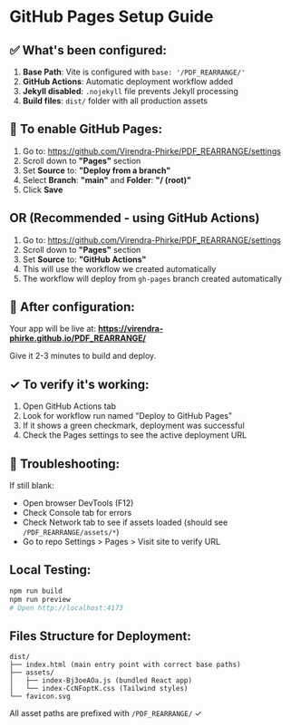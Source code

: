 # GitHub Pages Setup Guide

## ✅ What's been configured:

1. **Base Path**: Vite is configured with `base: '/PDF_REARRANGE/'`
2. **GitHub Actions**: Automatic deployment workflow added
3. **Jekyll disabled**: `.nojekyll` file prevents Jekyll processing
4. **Build files**: `dist/` folder with all production assets

## 🔧 To enable GitHub Pages:

1. Go to: https://github.com/Virendra-Phirke/PDF_REARRANGE/settings
2. Scroll down to **"Pages"** section
3. Set **Source** to: **"Deploy from a branch"**
4. Select **Branch**: **"main"** and **Folder**: **"/ (root)"**
5. Click **Save**

## OR (Recommended - using GitHub Actions)

1. Go to: https://github.com/Virendra-Phirke/PDF_REARRANGE/settings
2. Scroll down to **"Pages"** section
3. Set **Source** to: **"GitHub Actions"**
4. This will use the workflow we created automatically
5. The workflow will deploy from `gh-pages` branch created automatically

## 🚀 After configuration:

Your app will be live at:
**https://virendra-phirke.github.io/PDF_REARRANGE/**

Give it 2-3 minutes to build and deploy.

## ✓ To verify it's working:

1. Open GitHub Actions tab
2. Look for workflow run named "Deploy to GitHub Pages"
3. If it shows a green checkmark, deployment was successful
4. Check the Pages settings to see the active deployment URL

## 🐛 Troubleshooting:

If still blank:
- Open browser DevTools (F12)
- Check Console tab for errors
- Check Network tab to see if assets loaded (should see `/PDF_REARRANGE/assets/*`)
- Go to repo Settings > Pages > Visit site to verify URL

## Local Testing:

```powershell
npm run build
npm run preview
# Open http://localhost:4173
```

## Files Structure for Deployment:

```
dist/
├── index.html (main entry point with correct base paths)
├── assets/
│   ├── index-Bj3oeAOa.js (bundled React app)
│   └── index-CcNFoptK.css (Tailwind styles)
└── favicon.svg
```

All asset paths are prefixed with `/PDF_REARRANGE/` ✓
